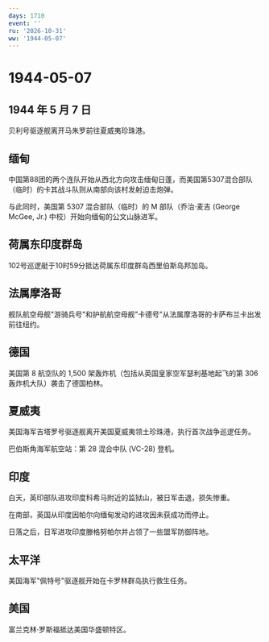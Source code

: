 ```yaml
---
days: 1710
event: ''
ru: '2026-10-31'
ww: '1944-05-07'
---
```


# 1944-05-07

## 1944 年 5 月 7 日

贝利号驱逐舰离开马朱罗前往夏威夷珍珠港。

## 缅甸

中国第88团的两个连队开始从西北方向攻击缅甸日蓬，而美国第5307混合部队（临时）的卡其战斗队则从南部向该村发射迫击炮弹。

与此同时，美国第 5307 混合部队（临时）的 M 部队（乔治·麦吉 (George
McGee, Jr.) 中校）开始向缅甸的公文山脉进军。

## 荷属东印度群岛

102号巡逻艇于10时59分抵达荷属东印度群岛西里伯斯岛邦加岛。

## 法属摩洛哥

舰队航空母舰"游骑兵号"和护航航空母舰"卡德号"从法属摩洛哥的卡萨布兰卡出发前往纽约。

## 德国

美国第 8 航空队的 1,500 架轰炸机（包括从英国皇家空军瑟利基地起飞的第 306
轰炸机大队）袭击了德国柏林。

## 夏威夷

美国海军吉塔罗号驱逐舰离开美国夏威夷领土珍珠港，执行首次战争巡逻任务。

巴伯斯角海军航空站：第 28 混合中队 (VC-28) 登机。

## 印度

白天，英印部队进攻印度科希马附近的监狱山，被日军击退，损失惨重。

在南部，英国从印度因帕尔向缅甸发动的进攻因未获成功而停止。

日落之后，日军进攻印度滕格努帕尔并占领了一些盟军防御阵地。

## 太平洋

美国海军"佩特号"驱逐舰开始在卡罗林群岛执行救生任务。

## 美国

富兰克林·罗斯福抵达美国华盛顿特区。